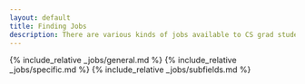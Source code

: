 ```yaml
---
layout: default
title: Finding Jobs
description: There are various kinds of jobs available to CS grad students
---
```


{% include_relative _jobs/general.md %}
{% include_relative _jobs/specific.md %}
{% include_relative _jobs/subfields.md %}